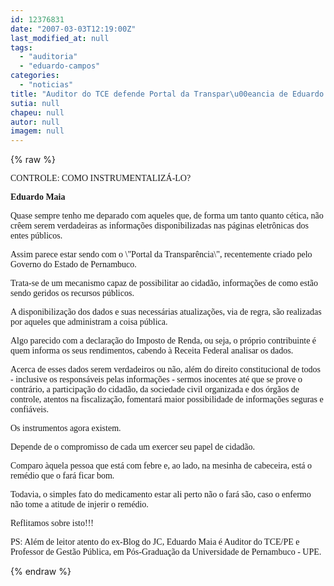 ```yaml
---
id: 12376831
date: "2007-03-03T12:19:00Z"
last_modified_at: null
tags:
  - "auditoria"
  - "eduardo-campos"
categories:
  - "noticias"
title: "Auditor do TCE defende Portal da Transpar\u00eancia de Eduardo Campos"
sutia: null
chapeu: null
autor: null
imagem: null
---
```

{% raw %}
<p><P><FONT face=Verdana>CONTROLE: COMO INSTRUMENTALIZÁ-LO?</FONT></P></p>
<p><P><STRONG><FONT face=Verdana>Eduardo Maia</FONT></STRONG></P></p>
<p><P><FONT face=Verdana>Quase sempre tenho me deparado com aqueles que, de forma um tanto quanto cética, não crêem serem verdadeiras as informações disponibilizadas nas páginas eletrônicas dos entes públicos.</FONT></P></p>
<p><P><FONT face=Verdana>Assim parece estar sendo com o \"Portal da Transparência\", recentemente criado pelo Governo do Estado de Pernambuco.</FONT></P></p>
<p><P><FONT face=Verdana>Trata-se de um mecanismo capaz de possibilitar ao cidadão, informações de como estão sendo geridos os recursos&nbsp;públicos.</FONT></P></p>
<p><P><FONT face=Verdana>A disponibilização dos dados e suas necessárias atualizações, via de regra, são realizadas por aqueles que administram a coisa pública. </FONT></P></p>
<p><P><FONT face=Verdana>Algo parecido com a declaração do Imposto de Renda, ou seja, o próprio contribuinte é quem informa os seus rendimentos, cabendo à Receita Federal analisar os dados. </FONT></P></p>
<p><P><FONT face=Verdana>Acerca de esses dados serem verdadeiros ou não, além do direito constitucional de todos - inclusive os responsáveis pelas informações - sermos inocentes até que se prove o contrário, a participação do cidadão, da sociedade civil organizada e dos órgãos de controle, atentos na fiscalização, fomentará maior possibilidade de informações seguras e confiáveis. </FONT></P></p>
<p><P><FONT face=Verdana>Os instrumentos agora existem. </FONT></P></p>
<p><P><FONT face=Verdana>Depende de o compromisso de cada um exercer seu papel de cidadão.</FONT></P></p>
<p><P><FONT face=Verdana>Comparo àquela pessoa que está com febre e, ao lado, na mesinha de cabeceira, está o remédio que o fará ficar bom. </FONT></P></p>
<p><P><FONT face=Verdana>Todavia, o simples fato do medicamento estar ali perto não o fará são, caso o enfermo não tome a atitude de injerir o remédio. </FONT></P></p>
<p><P><FONT face=Verdana>Reflitamos sobre isto!!!</FONT></P></p>
<p><P><FONT face=Verdana>PS: Além de leitor atento do ex-Blog do JC, Eduardo Maia é Auditor do TCE/PE e Professor de Gestão Pública, em Pós-Graduação da Universidade de Pernambuco - UPE.</FONT></P> </p>
{% endraw %}
